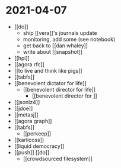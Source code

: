 # 2021-04-07

- [[do]]
  - ship [[vera]]'s journals update
  - monitoring, add some (see notebook)
  - get back to [[dan whaley]]
  - write about [[snapshot]]
- [[hpi]]
- [[agora rfc]]
- [[to live and think like pigs]]
- [[tabfs]]
- [[benevolent dictator for life]]
  - [[benevolent director for life]]
    - [[benevolent director for ]]
- [[jsonlz4]]
- [[jdoe]]
- [[metasj]]
- [[agora graph]]
- [[tabfs]]
  - [[perkeep]]
- [[karlicoss]]
- [[liquid democracy]]
- [[push]] [[do]]
  - [[crowdsourced filesystem]]